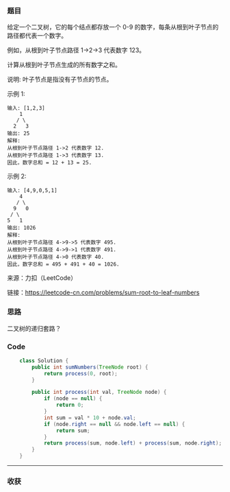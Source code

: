 ### 题目
给定一个二叉树，它的每个结点都存放一个 0-9 的数字，每条从根到叶子节点的路径都代表一个数字。

例如，从根到叶子节点路径 1->2->3 代表数字 123。

计算从根到叶子节点生成的所有数字之和。

说明: 叶子节点是指没有子节点的节点。

示例 1:
```
输入: [1,2,3]
    1
   / \
  2   3
输出: 25
解释:
从根到叶子节点路径 1->2 代表数字 12.
从根到叶子节点路径 1->3 代表数字 13.
因此，数字总和 = 12 + 13 = 25.
```
示例 2:
```
输入: [4,9,0,5,1]
    4
   / \
  9   0
 / \
5   1
输出: 1026
解释:
从根到叶子节点路径 4->9->5 代表数字 495.
从根到叶子节点路径 4->9->1 代表数字 491.
从根到叶子节点路径 4->0 代表数字 40.
因此，数字总和 = 495 + 491 + 40 = 1026.
```
来源：力扣（LeetCode）

链接：https://leetcode-cn.com/problems/sum-root-to-leaf-numbers
### 思路

二叉树的递归套路？

### Code
```java
    class Solution {
        public int sumNumbers(TreeNode root) {
            return process(0, root);
        }

        public int process(int val, TreeNode node) {
            if (node == null) {
                return 0;
            }
            int sum = val * 10 + node.val;
            if (node.right == null && node.left == null) {
                return sum;
            }
            return process(sum, node.left) + process(sum, node.right);
        }
    }
```
*** 
### 收获
